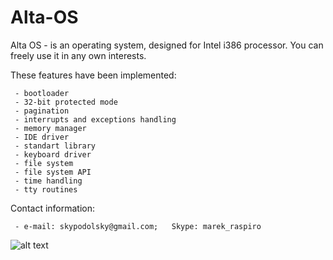 Alta-OS
=======

Alta OS - is an operating system, designed for Intel i386 processor. You can freely use it in any own interests.

These features have been implemented:

	 - bootloader
	 - 32-bit protected mode
	 - pagination
	 - interrupts and exceptions handling
	 - memory manager
	 - IDE driver
	 - standart library
	 - keyboard driver
	 - file system
	 - file system API
	 - time handling
	 - tty routines

Contact information:

	 - e-mail: skypodolsky@gmail.com; 	Skype: marek_raspiro
	 
![alt text](https://github.com/skypodolsky/Alta-OS/blob/master/Alta_OS.png)
